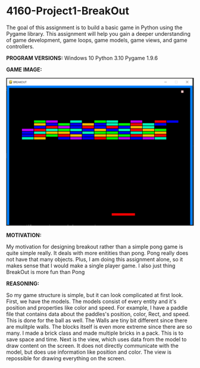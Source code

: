 # 4160-Project1-BreakOut
The goal of this assignment is to build a basic game in Python using the Pygame library. This assignment will help you gain a deeper understanding of game development, game loops, game models, game views, and game controllers.

**PROGRAM VERSIONS:**
Windows 10
Python 3.10
Pygame 1.9.6

**GAME IMAGE:**

![Screenshot](Capture.PNG)

**MOTIVATION:**

My motivation for designing breakout rather than a simple pong game is quite simple really. It deals with more enitities than pong. Pong really does not have that many objects. Plus, I am doing this assignment alone, so it makes sense that I would make a single player game. I also just thing BreakOut is more fun than Pong

**REASONING:**

So my game structure is simple, but it can look complicated at first look. First, we have the models. The models consist of every entity and it's position and properties like color and speed. For example, I have a paddle file that contains data about the paddles's position, color, Rect, and speed. This is done for the ball as well. The Walls are tiny bit different since there are mulitple walls. The blocks itself is even more extreme since there are so many. I made a brick class and made multiple bricks in a pack. This is to save space and time. Next is the view, which uses data from the model to draw content on the screen. It does not directly communicate with the model, but does use information like position and color. The view is repossible for drawing everything on the screen. 

